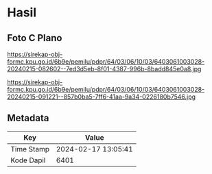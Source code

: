# Hasil

## Foto C Plano

https://sirekap-obj-formc.kpu.go.id/6b9e/pemilu/pdpr/64/03/06/10/03/6403061003028-20240215-082602--7ed3d5eb-8f01-4387-996b-8badd845e0a8.jpg

https://sirekap-obj-formc.kpu.go.id/6b9e/pemilu/pdpr/64/03/06/10/03/6403061003028-20240215-091221--857b0ba5-7ff6-41aa-9a34-0226180b7546.jpg


## Metadata

| Key        | Value               |
| ---------- | ------------------- |
| Time Stamp | 2024-02-17 13:05:41 |
| Kode Dapil | 6401                |



